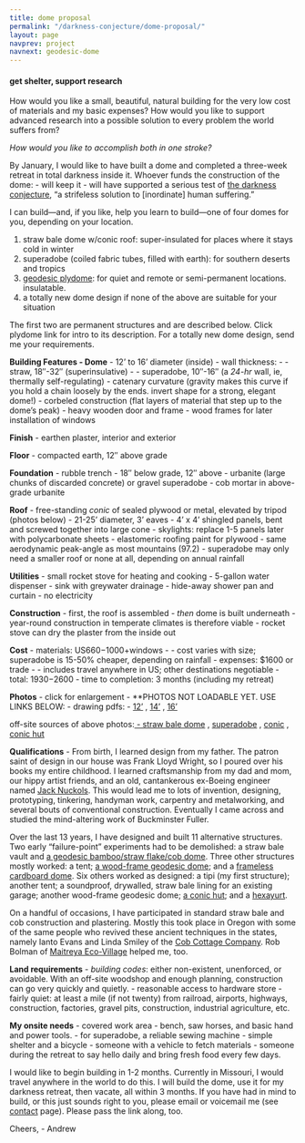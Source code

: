```yaml
---
title: dome proposal
permalink: "/darkness-conjecture/dome-proposal/"
layout: page
navprev: project
navnext: geodesic-dome
---
```


#### get shelter, support research

How would you like a small, beautiful, natural building for the very low cost of materials and my basic expenses? How would you like to support advanced research into a possible solution to every problem the world suffers from?

*How would you like to accomplish both in one stroke?*

By January, I would like to have built a dome and completed a three-week retreat in total darkness inside it. Whoever funds the construction of the dome:
    - will keep it
    - will have supported a serious test of [the darkness conjecture](/darkness-conjecture/), “a strifeless solution to [inordinate] human suffering.”

I can build—and, if you like, help you learn to build—one of four domes for you, depending on your location.

1.  straw bale dome w/conic roof: super-insulated for places where it stays cold in winter
2.  superadobe (coiled fabric tubes, filled with earth): for southern deserts and tropics
3.  [geodesic plydome](/geodesic-plydome): for quiet and remote or semi-permanent locations. insulatable.
4.  a totally new dome design if none of the above are suitable for your situation

The first two are permanent structures and are described below. Click plydome link for intro to its description. For a totally new dome design, send me your requirements.

**Building Features
    - Dome**
    - 12’ to 16’ diameter (inside)
    - wall thickness:
    - - straw, 18″-32″ (superinsulative)
    - - superadobe, 10″-16″ (a *24-hr* wall, ie, thermally self-regulating)
    - catenary curvature (gravity makes this curve if you hold a chain loosely by the ends. invert shape for a strong, elegant dome!)
    - corbeled construction (flat layers of material that step up to the dome’s peak)
    - heavy wooden door and frame
    - wood frames for later installation of windows

**Finish**
    - earthen plaster, interior and exterior

**Floor**
    - compacted earth, 12″ above grade

**Foundation**
    - rubble trench
    - 18″ below grade, 12″ above
    - urbanite (large chunks of discarded concrete) or gravel superadobe
    - cob mortar in above-grade urbanite

**Roof**
    - free-standing *conic* of sealed plywood or metal, elevated by tripod (photos below)
    - 21-25’ diameter, 3’ eaves
    - 4’ x 4’ shingled panels, bent and screwed together into large cone
    - skylights: replace 1-5 panels later with polycarbonate sheets
    - elastomeric roofing paint for plywood
    - same aerodynamic peak-angle as most mountains (97.2)
    - superadobe may only need a smaller roof or none at all, depending on annual rainfall

**Utilities**
    - small rocket stove for heating and cooking
    - 5-gallon water dispenser
    - sink with greywater drainage
    - hide-away shower pan and curtain
    - no electricity

**Construction**
    - first, the roof is assembled
    - *then* dome is built underneath
    - year-round construction in temperate climates is therefore viable
    - rocket stove can dry the plaster from the inside out

**Cost**
    - materials: US$660-$1000+windows
    - - cost varies with size; superadobe is 15-50% cheaper, depending on rainfall
    - expenses: $1600 or trade
    - - includes travel anywhere in US; other destinations negotiable
    - total: $1930-$2600
    - time to completion: 3 months (including my retreat)

**Photos**
    - click for enlargement
    - **PHOTOS NOT LOADABLE YET. USE LINKS BELOW:
    - drawing pdfs:
    - [12’](http://andrewdurham.shutterfly.com/314) , [14’](http://andrewdurham.shutterfly.com/314#318) , [16’](http://andrewdurham.shutterfly.com/314#316)

off-site sources of above photos:[
    - straw bale dome](http://www.flickr.com/photos/11556025@N08/1127865106/in/photostream/) , [superadobe](http://calearth.org/building-designs/emergency-sandbag-shelter.html) , [conic](http://conicshelter.com/) , [conic hut](http://andrewdurham.shutterfly.com/8)

**Qualifications**
    - From birth, I learned design from my father. The patron saint of design in our house was Frank Lloyd Wright, so I poured over his books my entire childhood. I learned craftsmanship from my dad and mom, our hippy artist friends, and an old, cantankerous ex-Boeing engineer named [Jack Nuckols](http://rockcreekmetalcraft.com/). This would lead me to lots of invention, designing, prototyping, tinkering, handyman work, carpentry and metalworking, and several bouts of conventional construction. Eventually I came across and studied the mind-altering work of Buckminster Fuller.

Over the last 13 years, I have designed and built 11 alternative structures. Two early “failure-point” experiments had to be demolished: a straw bale vault and [a geodesic bamboo/straw flake/cob dome](http://andrewdurham.shutterfly.com/271). Three other structures mostly worked: a tent; [a wood-frame geodesic dome](http://andrewdurham.shutterfly.com/128); and a [frameless cardboard dome](http://andrewdurham.shutterfly.com/72). Six others worked as designed: a tipi (my first structure); another tent; a soundproof, drywalled, straw bale lining for an existing garage; another wood-frame geodesic dome; [a conic hut](http://andrewdurham.shutterfly.com/8); and a [hexayurt](http://andrewdurham.com/2009/07/design-bonanza/).

On a handful of occasions, I have participated in standard straw bale and cob construction and plastering. Mostly this took place in Oregon with some of the same people who revived these ancient techniques in the states, namely Ianto Evans and Linda Smiley of the [Cob Cottage Company](http://cobcottage.com/). Rob Bolman of [Maitreya Eco-Village](http://www.maitreyaecovillage.org/) helped me, too.

**Land requirements**
    - *building codes*: either non-existent, unenforced, or avoidable. With an off-site woodshop and enough planning, construction can go very quickly and quietly.
    - reasonable access to hardware store
    - fairly quiet: at least a mile (if not twenty) from railroad, airports, highways, construction, factories, gravel pits, construction, industrial agriculture, etc.

**My onsite needs**
    - covered work area
    - bench, saw horses, and basic hand and power tools.
    - for superadobe, a reliable sewing machine
    - simple shelter and a bicycle
    - someone with a vehicle to fetch materials
    - someone during the retreat to say hello daily and bring fresh food every few days.

I would like to begin building in 1-2 months. Currently in Missouri, I would travel anywhere in the world to do this. I will build the dome, use it for my darkness retreat, then vacate, all within 3 months. If you have had in mind to build, or this just sounds right to you, please email or voicemail me (see [contact](/about/) page). Please pass the link along, too.

Cheers,
    - Andrew


